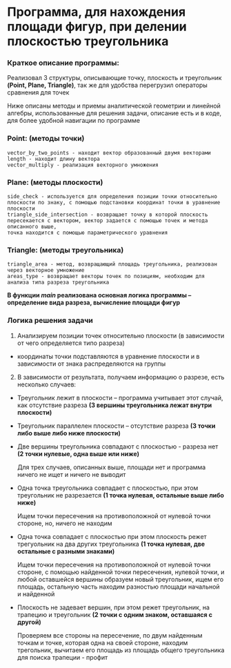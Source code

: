 # Программа, для нахождения площади фигур, при делении плоскостью треугольника

### Краткое описание программы: 
Реализовал 3 структуры, описывающие точку, плоскость и треугольник **(Point, Plane, Triangle)**, так же для удобства перегрузил операторы сравнения для точек

Ниже описаны методы и приемы аналитической геометрии и линейной алгебры, использованные для решения задачи, описание есть и в коде, для более удобной навигации по программе
 ### Point: (методы точки)

    vector_by_two_points - находит вектор образованный двумя векторами
    length - находит длину вектора 
    vector_multiply - реализация векторного умножения 

### Plane: (методы плоскости)
    side_check - используется для определения позиции точки относительно плоскости по знаку, с помощью подстановки координат точки в уравнение плоскости
    triangle_side_intersection - возвращает точку в которой плоскость пересекается с вектором, вектор задается с помощью точек и метода описанного выше,
    точка находится с помощью параметрического уравнения

### Triangle: (методы треугольника)

    triangle_area - метод, возвращающий площадь треугольника, реализован через векторное умножение
    areas_type - возвращает векторы точек по позициям, необходим для анализа типа разреза треугольника

**В функции _main_ реализована основная логика программы – определение вида разреза, вычисление площади фигур**

### Логика решения задачи

1) Анализируем позиции точек относительно плоскости (в зависимости от чего определяется типо разреза)
 - координаты точки подставляются в уравнение плоскости и в зависимости от знака распределяются на группы 
2) В зависимости от результата, получаем информацию о разрезе, есть несколько случаев:
- Треугольник лежит в плоскости – программа учитывает этот случай, как отсутствие разреза **(3 вершины треугольника лежат внутри плоскости)**
- Треугольник параллелен плоскости – отсутствие разреза **(3 точки либо выше либо ниже плоскости)**
- Две вершины треугольника совпадают с плоскостью - разреза нет **(2 точки нулевые, одна выше или ниже)**


    Для трех случаев, описанных выше, площади нет и программа ничего не ищет и ничего не выводит

- Одна точка треугольника совпадает с плоскостью, при этом треугольник не разрезается **(1 точка нулевая, остальные выше либо ниже)**



    Ищем точки пересечения на противоположной от нулевой точки стороне, но, ничего не находим
- Одна точка совпадает с плоскостью при этом плоскость режет трегуольник на два других треугольника **(1 точка нулевая, две остальные с разными знаками)**
    

    Ищем точки пересечения на противоположной от нулевой точки стороне, 
    с помощью найденной точки пересечения, нулевой точки, и любой оставшейся вершины образуем новый треугольник,
    ищем его площадь, остальную часть находим разностью площади начальной и найденной
- Плоскость не задевает вершин, при этом режет треугольник, на трапецию и треугольник **(2 точки с одним знаком, оставшаяся с другой)**
    
    
    Проверяем все стороны на пересечение, по двум найденным точкам и точке, которая одна на своей стороне,
    находим трегольник, вычитаем его площадь из площадь общего треугольника для поиска трапеции - профит

